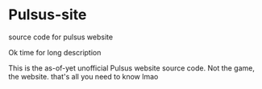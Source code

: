 # Pulsus-site
source code for pulsus website

Ok time for long description

This is the as-of-yet unofficial Pulsus website source code. Not the game, the website. 
that's all you need to know lmao
